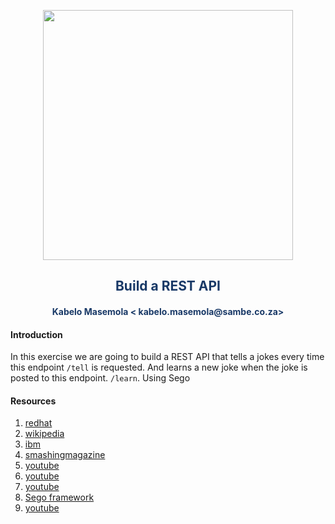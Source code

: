 <p align="center" style="background-color:"><img src="https://www.theworkspace.co.za/wp-content/uploads/2020/10/Sambe-Consulting-logo-800x600.png"  width="400"></p>

<p align="center"><h2 style="color: #193967; text-align: center">
    Build a REST API
</h2></p>
<p align="center"><h4 style="color: #193967; text-align: center">
    Kabelo Masemola < kabelo.masemola@sambe.co.za>
</h4></p>

#### Introduction 
In this exercise we are going to build a REST API that tells a jokes every time this endpoint `/tell` is requested. And learns a new joke when the joke is 
posted to this endpoint. `/learn`. Using Sego 

#### Resources 
1. <a href="https://www.redhat.com/en/topics/api/what-is-a-rest-api" >redhat</a>
2. <a href="https://en.wikipedia.org/wiki/Representational_state_transfer">wikipedia</a>
3. <a href="https://www.ibm.com/cloud/learn/rest-apis">ibm</a>
4. <a href="https://www.smashingmagazine.com/2018/01/understanding-using-rest-api/">smashingmagazine</a>
5. <a href="https://www.youtube.com/watch?v=MwZwr5Tvyxo">youtube</a>
6. <a href="https://www.youtube.com/watch?v=7YcW25PHnAA">youtube</a>
6. <a href="https://www.youtube.com/watch?v=TmsD8QExZ84">youtube</a>
6. <a href="https://github.com/sambe-consulting/sego ">Sego framework</a>
6. <a href="">youtube</a>








